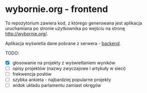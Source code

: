 # wybornie.org - frontend

To repozytorium zawiera kod, z którego generowana jest aplikacja uruchamiana po stronie użytkownika po wejściu na stronę http://wybornie.org/.

Aplikacja wyświetla dane pobrane z serwera - [backend](https://github.com/fraunos/wybornieorg-backend).


TODO:
- [x] głosowanie na projekty z wyświetlaniem wyników
- [ ] opisy projektów (nazwy zwyczajowe i artykuły w sieci)
- [ ] frekwencja posłów
- [ ] szybka ankieta - najbardziej popularne projekty
- [ ] widok układu parlamentu zamiast okręgów
